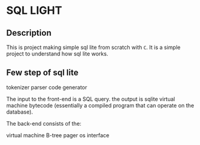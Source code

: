# SQL LIGHT

## Description

This is project making simple sql lite from scratch with `C`. It is a simple project to understand how sql lite works.

## Few step of sql lite

tokenizer
parser
code generator



The input to the front-end is a SQL query. the output is sqlite virtual machine bytecode (essentially a compiled program that can operate on the database).

The back-end consists of the:

virtual machine
B-tree
pager
os interface
